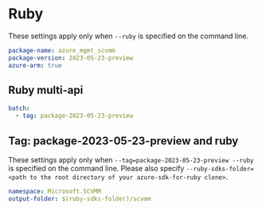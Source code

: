 # Ruby

These settings apply only when `--ruby` is specified on the command line.

```yaml
package-name: azure_mgmt_scvmm
package-version: 2023-05-23-preview
azure-arm: true
```

## Ruby multi-api

``` yaml $(ruby) && $(multiapi)
batch:
  - tag: package-2023-05-23-preview
```

## Tag: package-2023-05-23-preview and ruby

These settings apply only when `--tag=package-2023-05-23-preview --ruby` is specified on the command line.
Please also specify `--ruby-sdks-folder=<path to the root directory of your azure-sdk-for-ruby clone>`.

```yaml $(tag) == 'package-2023-05-23-preview' && $(ruby)
namespace: Microsoft.SCVMM
output-folder: $(ruby-sdks-folder)/scvmm
```